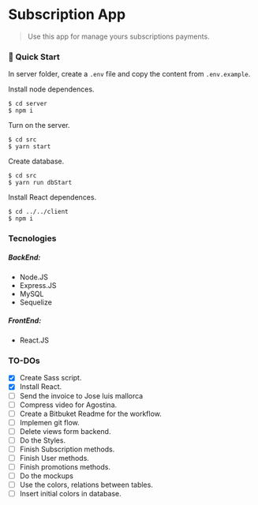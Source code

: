 # Subscription App

> Use this app for manage yours subscriptions payments.

### 🚀 Quick Start

In server folder, create a `.env` file and copy the content from `.env.example`.

Install node dependences.

```shell
$ cd server
$ npm i
```

Turn on the server.

```shell
$ cd src
$ yarn start
```

Create database.

```shell
$ cd src
$ yarn run dbStart
```

Install React dependences.

```shell
$ cd ../../client
$ npm i
```

### Tecnologies

##### BackEnd:

- Node.JS
- Express.JS
- MySQL
- Sequelize

##### FrontEnd:

- React.JS

### TO-DOs

- [x] Create Sass script.
- [x] Install React.
- [ ] Send the invoice to Jose luis mallorca
- [ ] Compress video for Agostina.
- [ ] Create a Bitbuket Readme for the workflow.
- [ ] Implemen git flow. 
- [ ] Delete views form backend.
- [ ] Do the Styles.
- [ ] Finish Subscription methods.
- [ ] Finish User methods.
- [ ] Finish promotions methods.
- [ ] Do the mockups
- [ ] Use the colors, relations between tables.
- [ ] Insert initial colors in database.
